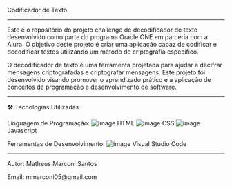  Codificador de Texto
______________________________________________________________________________________________________________________________________________
Este é o repositório do projeto challenge de decodificador de texto desenvolvido como parte do programa Oracle ONE em parceria com a Alura. 
O objetivo deste projeto é criar uma aplicação capaz de codificar e decodificar textos utilizando um método de criptografia específico.

O decodificador de texto é uma ferramenta projetada para ajudar a decifrar mensagens criptografadas e criptografar mensagens.
Este projeto foi desenvolvido visando promover o aprendizado prático e a aplicação de conceitos de programação e desenvolvimento de software.
______________________________________________________________________________________________________________________________________________
🛠️ Tecnologias Utilizadas

Linguagem de Programação:
![image](https://github.com/user-attachments/assets/054159d0-177e-441f-8745-ab3207310189)
HTML
![image](https://github.com/user-attachments/assets/401e3058-5b16-4828-89b4-42b50b85e964)
CSS
![image](https://github.com/user-attachments/assets/2ffc38da-b68e-4402-836a-b675b1826ada)
Javascript

Ferramentas de Desenvolvimento:
![image](https://github.com/user-attachments/assets/2c4b688e-fbed-46d8-84b8-a2900e52bb7d)
Visual Studio Code

_______________________________________________________________________________________________________________________________________________
Autor: Matheus Marconi Santos
<p>Email: mmarconi05@gmail.com</p>
